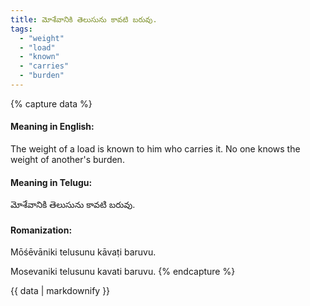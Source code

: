 ```yaml
---
title: మోశేవానికి తెలుసును కావటి బరువు.
tags:
  - "weight"
  - "load"
  - "known"
  - "carries"
  - "burden"
---
```


{% capture data %}
#### Meaning in English:
The weight of a load is known to him who carries it.
No one knows the weight of another's burden.

#### Meaning in Telugu:
మోశేవానికి తెలుసును కావటి బరువు.

#### Romanization:
Mōśēvāniki telusunu kāvaṭi baruvu.

Mosevaniki telusunu kavati baruvu.
{% endcapture %}

{{ data | markdownify }}

